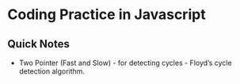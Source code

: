 # Coding Practice in Javascript

## Quick Notes

- Two Pointer (Fast and Slow) - for detecting cycles - Floyd’s cycle detection algorithm.
